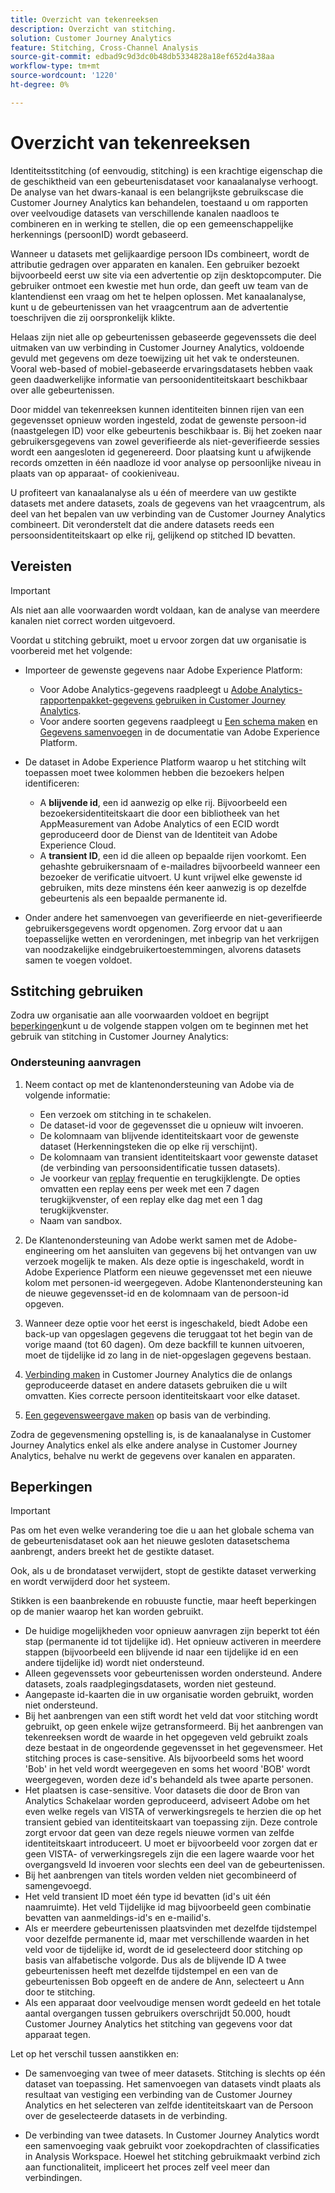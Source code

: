 ```yaml
---
title: Overzicht van tekenreeksen
description: Overzicht van stitching.
solution: Customer Journey Analytics
feature: Stitching, Cross-Channel Analysis
source-git-commit: edbad9c9d3dc0b48db5334828a18ef652d4a38aa
workflow-type: tm+mt
source-wordcount: '1220'
ht-degree: 0%

---
```


# Overzicht van tekenreeksen

Identiteitsstitching (of eenvoudig, stitching) is een krachtige eigenschap die de geschiktheid van een gebeurtenisdataset voor kanaalanalyse verhoogt. De analyse van het dwars-kanaal is een belangrijkste gebruikscase die Customer Journey Analytics kan behandelen, toestaand u om rapporten over veelvoudige datasets van verschillende kanalen naadloos te combineren en in werking te stellen, die op een gemeenschappelijke herkennings (persoonID) wordt gebaseerd.

Wanneer u datasets met gelijkaardige persoon IDs combineert, wordt de attributie gedragen over apparaten en kanalen. Een gebruiker bezoekt bijvoorbeeld eerst uw site via een advertentie op zijn desktopcomputer. Die gebruiker ontmoet een kwestie met hun orde, dan geeft uw team van de klantendienst een vraag om het te helpen oplossen. Met kanaalanalyse, kunt u de gebeurtenissen van het vraagcentrum aan de advertentie toeschrijven die zij oorspronkelijk klikte.

Helaas zijn niet alle op gebeurtenissen gebaseerde gegevenssets die deel uitmaken van uw verbinding in Customer Journey Analytics, voldoende gevuld met gegevens om deze toewijzing uit het vak te ondersteunen. Vooral web-based of mobiel-gebaseerde ervaringsdatasets hebben vaak geen daadwerkelijke informatie van persoonidentiteitskaart beschikbaar over alle gebeurtenissen.

Door middel van tekenreeksen kunnen identiteiten binnen rijen van een gegevensset opnieuw worden ingesteld, zodat de gewenste persoon-id (naastgelegen ID) voor elke gebeurtenis beschikbaar is. Bij het zoeken naar gebruikersgegevens van zowel geverifieerde als niet-geverifieerde sessies wordt een aangesloten id gegenereerd. Door plaatsing kunt u afwijkende records omzetten in één naadloze id voor analyse op persoonlijke niveau in plaats van op apparaat- of cookieniveau.

U profiteert van kanaalanalyse als u één of meerdere van uw gestikte datasets met andere datasets, zoals de gegevens van het vraagcentrum, als deel van het bepalen van uw verbinding van de Customer Journey Analytics combineert. Dit veronderstelt dat die andere datasets reeds een persoonsidentiteitskaart op elke rij, gelijkend op stitched ID bevatten.


## Vereisten

>[!IMPORTANT]
>
>Als niet aan alle voorwaarden wordt voldaan, kan de analyse van meerdere kanalen niet correct worden uitgevoerd.

Voordat u stitching gebruikt, moet u ervoor zorgen dat uw organisatie is voorbereid met het volgende:

* Importeer de gewenste gegevens naar Adobe Experience Platform:

   * Voor Adobe Analytics-gegevens raadpleegt u [Adobe Analytics-rapportenpakket-gegevens gebruiken in Customer Journey Analytics](/help/getting-started/aa-vs-cja/aa-data-in-cja.md).
   * Voor andere soorten gegevens raadpleegt u [Een schema maken](https://experienceleague.adobe.com/docs/experience-platform/xdm/tutorials/create-schema-ui.html) en [Gegevens samenvoegen](https://experienceleague.adobe.com/docs/experience-platform/ingestion/home.html) in de documentatie van Adobe Experience Platform.

* De dataset in Adobe Experience Platform waarop u het stitching wilt toepassen moet twee kolommen hebben die bezoekers helpen identificeren:

   * A **blijvende id**, een id aanwezig op elke rij. Bijvoorbeeld een bezoekersidentiteitskaart die door een bibliotheek van het AppMeasurement van Adobe Analytics of een ECID wordt geproduceerd door de Dienst van de Identiteit van Adobe Experience Cloud.
   * A **transient ID**, een id die alleen op bepaalde rijen voorkomt. Een gehashte gebruikersnaam of e-mailadres bijvoorbeeld wanneer een bezoeker de verificatie uitvoert. U kunt vrijwel elke gewenste id gebruiken, mits deze minstens één keer aanwezig is op dezelfde gebeurtenis als een bepaalde permanente id.

* Onder andere het samenvoegen van geverifieerde en niet-geverifieerde gebruikersgegevens wordt opgenomen. Zorg ervoor dat u aan toepasselijke wetten en verordeningen, met inbegrip van het verkrijgen van noodzakelijke eindgebruikertoestemmingen, alvorens datasets samen te voegen voldoet.


## Sstitching gebruiken

Zodra uw organisatie aan alle voorwaarden voldoet en begrijpt [beperkingen](#limitations)kunt u de volgende stappen volgen om te beginnen met het gebruik van stitching in Customer Journey Analytics:

### Ondersteuning aanvragen

1. Neem contact op met de klantenondersteuning van Adobe via de volgende informatie:

   * Een verzoek om stitching in te schakelen.
   * De dataset-id voor de gegevensset die u opnieuw wilt invoeren.
   * De kolomnaam van blijvende identiteitskaart voor de gewenste dataset (Herkenningsteken die op elke rij verschijnt).
   * De kolomnaam van transient identiteitskaart voor gewenste dataset (de verbinding van persoonsidentificatie tussen datasets).
   * Je voorkeur van [replay](explained.md) frequentie en terugkijklengte. De opties omvatten een replay eens per week met een 7 dagen terugkijkvenster, of een replay elke dag met een 1 dag terugkijkvenster.
   * Naam van sandbox.


2. De Klantenondersteuning van Adobe werkt samen met de Adobe-engineering om het aansluiten van gegevens bij het ontvangen van uw verzoek mogelijk te maken. Als deze optie is ingeschakeld, wordt in Adobe Experience Platform een nieuwe gegevensset met een nieuwe kolom met personen-id weergegeven. Adobe Klantenondersteuning kan de nieuwe gegevensset-id en de kolomnaam van de persoon-id opgeven.

3. Wanneer deze optie voor het eerst is ingeschakeld, biedt Adobe een back-up van opgeslagen gegevens die teruggaat tot het begin van de vorige maand (tot 60 dagen). Om deze backfill te kunnen uitvoeren, moet de tijdelijke id zo lang in de niet-opgeslagen gegevens bestaan.

4. [Verbinding maken](/help/connections/create-connection.md) in Customer Journey Analytics die de onlangs geproduceerde dataset en andere datasets gebruiken die u wilt omvatten. Kies correcte persoon identiteitskaart voor elke dataset.

5. [Een gegevensweergave maken](/help/data-views/create-dataview.md) op basis van de verbinding.

<!-- To do: Paragraph on backfill once product and marketing determine the best way forward. -->

Zodra de gegevensmening opstelling is, is de kanaalanalyse in Customer Journey Analytics enkel als elke andere analyse in Customer Journey Analytics, behalve nu werkt de gegevens over kanalen en apparaten.

<!-- Uncomment once stitching UI is available (for limited testing)..

### Do It Yourself

|Positive|[!BADGE New Feature]{type=Positive before-title="false"}|

{{release-limited-testing-section}}

Alternatively, you can set up and use stitching through the Customer Journey Analytics user interface:

1. Go to the [Create and manage stitched datasets](stitching-ui.md) and follow steps to rekey your dataset.

2. [Create a connection](/help/connections/create-connection.md) in Customer Journey Analytics using the newly generated dataset and any other datasets that you want to include. Choose the correct person ID for each dataset.

3. [Create a connection](/help/connections/create-connection.md) in Customer Journey Analytics using the newly generated dataset and any other datasets that you want to include. Choose the correct person ID for each dataset.
   
4. [Create a data view](/help/data-views/create-dataview.md) based on the connection.

Once the data view is set up, the cross-channel analysis in Customer Journey Analytics is just like any other analysis in Customer Journey Analytics, except now the data operates across channels and devices.

-->


## Beperkingen

>[!IMPORTANT]
>
>Pas om het even welke verandering toe die u aan het globale schema van de gebeurtenisdataset ook aan het nieuwe gesloten datasetschema aanbrengt, anders breekt het de gestikte dataset.
>
>Ook, als u de brondataset verwijdert, stopt de gestikte dataset verwerking en wordt verwijderd door het systeem.

Stikken is een baanbrekende en robuuste functie, maar heeft beperkingen op de manier waarop het kan worden gebruikt.

* De huidige mogelijkheden voor opnieuw aanvragen zijn beperkt tot één stap (permanente id tot tijdelijke id). Het opnieuw activeren in meerdere stappen (bijvoorbeeld een blijvende id naar een tijdelijke id en een andere tijdelijke id) wordt niet ondersteund.
* Alleen gegevenssets voor gebeurtenissen worden ondersteund. Andere datasets, zoals raadplegingsdatasets, worden niet gesteund.
* Aangepaste id-kaarten die in uw organisatie worden gebruikt, worden niet ondersteund.
* Bij het aanbrengen van een stift wordt het veld dat voor stitching wordt gebruikt, op geen enkele wijze getransformeerd. Bij het aanbrengen van tekenreeksen wordt de waarde in het opgegeven veld gebruikt zoals deze bestaat in de ongeordende gegevensset in het gegevensmeer. Het stitching proces is case-sensitive. Als bijvoorbeeld soms het woord &#39;Bob&#39; in het veld wordt weergegeven en soms het woord &#39;BOB&#39; wordt weergegeven, worden deze id&#39;s behandeld als twee aparte personen.
* Het plaatsen is case-sensitive. Voor datasets die door de Bron van Analytics Schakelaar worden geproduceerd, adviseert Adobe om het even welke regels van VISTA of verwerkingsregels te herzien die op het transient gebied van identiteitskaart van toepassing zijn. Deze controle zorgt ervoor dat geen van deze regels nieuwe vormen van zelfde identiteitskaart introduceert. U moet er bijvoorbeeld voor zorgen dat er geen VISTA- of verwerkingsregels zijn die een lagere waarde voor het overgangsveld Id invoeren voor slechts een deel van de gebeurtenissen.
* Bij het aanbrengen van titels worden velden niet gecombineerd of samengevoegd.
* Het veld transient ID moet één type id bevatten (id&#39;s uit één naamruimte). Het veld Tijdelijke id mag bijvoorbeeld geen combinatie bevatten van aanmeldings-id&#39;s en e-mailid&#39;s.
* Als er meerdere gebeurtenissen plaatsvinden met dezelfde tijdstempel voor dezelfde permanente id, maar met verschillende waarden in het veld voor de tijdelijke id, wordt de id geselecteerd door stitching op basis van alfabetische volgorde. Dus als de blijvende ID A twee gebeurtenissen heeft met dezelfde tijdstempel en een van de gebeurtenissen Bob opgeeft en de andere de Ann, selecteert u Ann door te stitching.
* Als een apparaat door veelvoudige mensen wordt gedeeld en het totale aantal overgangen tussen gebruikers overschrijdt 50.000, houdt Customer Journey Analytics het stitching van gegevens voor dat apparaat tegen.

Let op het verschil tussen aanstikken en:

* De samenvoeging van twee of meer datasets. Stitching is slechts op één dataset van toepassing. Het samenvoegen van datasets vindt plaats als resultaat van vestiging een verbinding van de Customer Journey Analytics en het selecteren van zelfde identiteitskaart van de Persoon over de geselecteerde datasets in de verbinding.

* De verbinding van twee datasets. In Customer Journey Analytics wordt een samenvoeging vaak gebruikt voor zoekopdrachten of classificaties in Analysis Workspace. Hoewel het stitching gebruikmaakt verbind zich aan functionaliteit, impliceert het proces zelf veel meer dan verbindingen.


